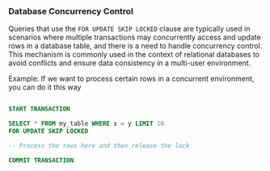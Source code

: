 
### Database Concurrency Control

Queries that use the `FOR UPDATE SKIP LOCKED` clause are typically used in scenarios where multiple transactions may concurrently access and update rows in a database table, and there is a need to handle concurrency control. This mechanism is commonly used in the context of relational databases to avoid conflicts and ensure data consistency in a multi-user environment.

Example: If we want to process certain rows in a concurrent environment, you can do it this way
```sql

START TRANSACTION

SELECT * FROM my_table WHERE x = y LIMIT 10
FOR UPDATE SKIP LOCKED

-- Process the rows here and then release the lock

COMMIT TRANSACTION
```
